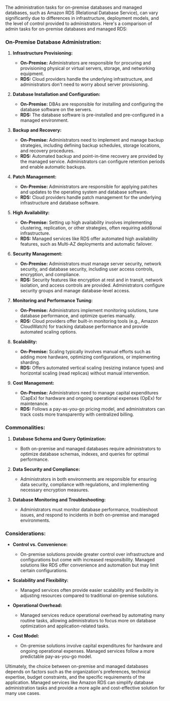 The administration tasks for on-premise databases and managed databases, such as Amazon RDS (Relational Database Service), can vary significantly due to differences in infrastructure, deployment models, and the level of control provided to administrators. Here's a comparison of admin tasks for on-premise databases and managed RDS:

### On-Premise Database Administration:

1. **Infrastructure Provisioning:**
   - **On-Premise:** Administrators are responsible for procuring and provisioning physical or virtual servers, storage, and networking equipment.
   - **RDS:** Cloud providers handle the underlying infrastructure, and administrators don't need to worry about server provisioning.

2. **Database Installation and Configuration:**
   - **On-Premise:** DBAs are responsible for installing and configuring the database software on the servers.
   - **RDS:** The database software is pre-installed and pre-configured in a managed environment.

3. **Backup and Recovery:**
   - **On-Premise:** Administrators need to implement and manage backup strategies, including defining backup schedules, storage locations, and recovery procedures.
   - **RDS:** Automated backup and point-in-time recovery are provided by the managed service. Administrators can configure retention periods and enable automatic backups.

4. **Patch Management:**
   - **On-Premise:** Administrators are responsible for applying patches and updates to the operating system and database software.
   - **RDS:** Cloud providers handle patch management for the underlying infrastructure and database software.

5. **High Availability:**
   - **On-Premise:** Setting up high availability involves implementing clustering, replication, or other strategies, often requiring additional infrastructure.
   - **RDS:** Managed services like RDS offer automated high availability features, such as Multi-AZ deployments and automatic failover.

6. **Security Management:**
   - **On-Premise:** Administrators must manage server security, network security, and database security, including user access controls, encryption, and compliance.
   - **RDS:** Security features like encryption at rest and in transit, network isolation, and access controls are provided. Administrators configure security groups and manage database-level access.

7. **Monitoring and Performance Tuning:**
   - **On-Premise:** Administrators implement monitoring solutions, tune database performance, and optimize queries manually.
   - **RDS:** Cloud providers offer built-in monitoring tools (e.g., Amazon CloudWatch) for tracking database performance and provide automated scaling options.

8. **Scalability:**
   - **On-Premise:** Scaling typically involves manual efforts such as adding more hardware, optimizing configurations, or implementing sharding.
   - **RDS:** Offers automated vertical scaling (resizing instance types) and horizontal scaling (read replicas) without manual intervention.

9. **Cost Management:**
   - **On-Premise:** Administrators need to manage capital expenditures (CapEx) for hardware and ongoing operational expenses (OpEx) for maintenance.
   - **RDS:** Follows a pay-as-you-go pricing model, and administrators can track costs more transparently with centralized billing.

### Commonalities:

1. **Database Schema and Query Optimization:**
   - Both on-premise and managed databases require administrators to optimize database schemas, indexes, and queries for optimal performance.

2. **Data Security and Compliance:**
   - Administrators in both environments are responsible for ensuring data security, compliance with regulations, and implementing necessary encryption measures.

3. **Database Monitoring and Troubleshooting:**
   - Administrators must monitor database performance, troubleshoot issues, and respond to incidents in both on-premise and managed environments.

### Considerations:

- **Control vs. Convenience:**
  - On-premise solutions provide greater control over infrastructure and configurations but come with increased responsibility. Managed solutions like RDS offer convenience and automation but may limit certain configurations.

- **Scalability and Flexibility:**
  - Managed services often provide easier scalability and flexibility in adjusting resources compared to traditional on-premise solutions.

- **Operational Overhead:**
  - Managed services reduce operational overhead by automating many routine tasks, allowing administrators to focus more on database optimization and application-related tasks.

- **Cost Model:**
  - On-premise solutions involve capital expenditures for hardware and ongoing operational expenses. Managed services follow a more predictable pay-as-you-go model.

Ultimately, the choice between on-premise and managed databases depends on factors such as the organization's preferences, technical expertise, budget constraints, and the specific requirements of the application. Managed services like Amazon RDS can simplify database administration tasks and provide a more agile and cost-effective solution for many use cases.
